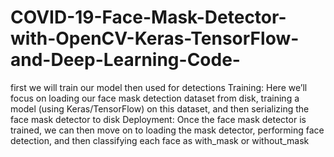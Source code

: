 # COVID-19-Face-Mask-Detector-with-OpenCV-Keras-TensorFlow-and-Deep-Learning-Code-
first we will train our model then used for detections  Training: Here we’ll focus on loading our face mask detection dataset from disk, training a model (using Keras/TensorFlow) on this dataset, and then serializing the face mask detector to disk  Deployment: Once the face mask detector is trained, we can then move on to loading the mask detector, performing face detection, and then classifying each face as with_mask or without_mask

